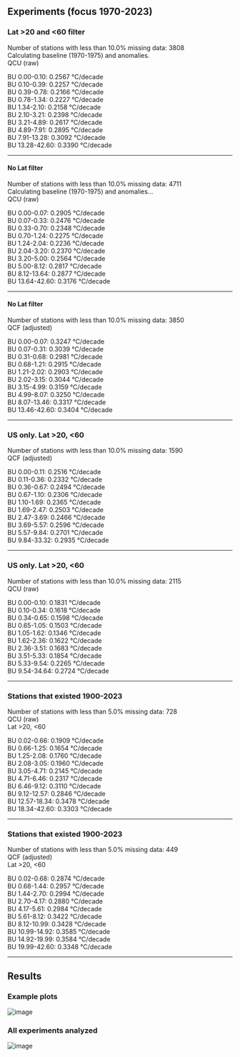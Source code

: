 ## Experiments (focus 1970-2023)

### Lat >20 and <60 filter  
Number of stations with less than 10.0% missing data: 3808  
Calculating baseline (1970-1975) and anomalies.  
QCU (raw)  

BU 0.00-0.10: 0.2567 °C/decade  
BU 0.10-0.39: 0.2257 °C/decade  
BU 0.39-0.78: 0.2166 °C/decade  
BU 0.78-1.34: 0.2227 °C/decade  
BU 1.34-2.10: 0.2158 °C/decade  
BU 2.10-3.21: 0.2398 °C/decade  
BU 3.21-4.89: 0.2617 °C/decade  
BU 4.89-7.91: 0.2895 °C/decade  
BU 7.91-13.28: 0.3092 °C/decade  
BU 13.28-42.60: 0.3390 °C/decade  

---

#### No Lat filter  
Number of stations with less than 10.0% missing data: 4711  
Calculating baseline (1970-1975) and anomalies...  
QCU (raw)  

BU 0.00-0.07: 0.2905 °C/decade  
BU 0.07-0.33: 0.2476 °C/decade  
BU 0.33-0.70: 0.2348 °C/decade  
BU 0.70-1.24: 0.2275 °C/decade  
BU 1.24-2.04: 0.2236 °C/decade  
BU 2.04-3.20: 0.2370 °C/decade  
BU 3.20-5.00: 0.2564 °C/decade  
BU 5.00-8.12: 0.2817 °C/decade  
BU 8.12-13.64: 0.2877 °C/decade  
BU 13.64-42.60: 0.3176 °C/decade  

---

#### No Lat filter  
Number of stations with less than 10.0% missing data: 3850  
QCF (adjusted)  

BU 0.00-0.07: 0.3247 °C/decade  
BU 0.07-0.31: 0.3039 °C/decade  
BU 0.31-0.68: 0.2981 °C/decade  
BU 0.68-1.21: 0.2915 °C/decade  
BU 1.21-2.02: 0.2903 °C/decade  
BU 2.02-3.15: 0.3044 °C/decade  
BU 3.15-4.99: 0.3159 °C/decade  
BU 4.99-8.07: 0.3250 °C/decade  
BU 8.07-13.46: 0.3317 °C/decade  
BU 13.46-42.60: 0.3404 °C/decade  

---
### US only. Lat >20, <60  
Number of stations with less than 10.0% missing data: 1590  
QCF (adjusted)  

BU 0.00-0.11: 0.2516 °C/decade  
BU 0.11-0.36: 0.2332 °C/decade  
BU 0.36-0.67: 0.2494 °C/decade  
BU 0.67-1.10: 0.2306 °C/decade  
BU 1.10-1.69: 0.2365 °C/decade  
BU 1.69-2.47: 0.2503 °C/decade  
BU 2.47-3.69: 0.2466 °C/decade  
BU 3.69-5.57: 0.2596 °C/decade  
BU 5.57-9.84: 0.2701 °C/decade  
BU 9.84-33.32: 0.2935 °C/decade  

---
### US only. Lat >20, <60  
Number of stations with less than 10.0% missing data: 2115  
QCU (raw)  

BU 0.00-0.10: 0.1831 °C/decade  
BU 0.10-0.34: 0.1618 °C/decade  
BU 0.34-0.65: 0.1598 °C/decade  
BU 0.65-1.05: 0.1503 °C/decade  
BU 1.05-1.62: 0.1346 °C/decade  
BU 1.62-2.36: 0.1622 °C/decade  
BU 2.36-3.51: 0.1683 °C/decade  
BU 3.51-5.33: 0.1854 °C/decade  
BU 5.33-9.54: 0.2265 °C/decade  
BU 9.54-34.64: 0.2724 °C/decade  

---
### Stations that existed 1900-2023  
Number of stations with less than 5.0% missing data: 728  
QCU (raw)  
Lat >20, <60  

BU 0.02-0.66: 0.1909 °C/decade  
BU 0.66-1.25: 0.1654 °C/decade  
BU 1.25-2.08: 0.1760 °C/decade  
BU 2.08-3.05: 0.1960 °C/decade  
BU 3.05-4.71: 0.2145 °C/decade  
BU 4.71-6.46: 0.2317 °C/decade  
BU 6.46-9.12: 0.3110 °C/decade  
BU 9.12-12.57: 0.2846 °C/decade  
BU 12.57-18.34: 0.3478 °C/decade  
BU 18.34-42.60: 0.3303 °C/decade  

---

### Stations that existed 1900-2023  
Number of stations with less than 5.0% missing data: 449  
QCF (adjusted)  
Lat >20, <60  

BU 0.02-0.68: 0.2874 °C/decade  
BU 0.68-1.44: 0.2957 °C/decade  
BU 1.44-2.70: 0.2994 °C/decade  
BU 2.70-4.17: 0.2880 °C/decade  
BU 4.17-5.61: 0.2984 °C/decade  
BU 5.61-8.12: 0.3422 °C/decade  
BU 8.12-10.99: 0.3428 °C/decade  
BU 10.99-14.92: 0.3585 °C/decade  
BU 14.92-19.99: 0.3584 °C/decade  
BU 19.99-42.60: 0.3348 °C/decade  

---

## Results

### Example plots

![image](https://github.com/user-attachments/assets/c1e1617c-f4ab-4b7f-a7db-576e32c666c2)

### All experiments analyzed

![image](https://github.com/user-attachments/assets/95147e8c-a720-4e52-ad38-2a75cafc7b8a)
